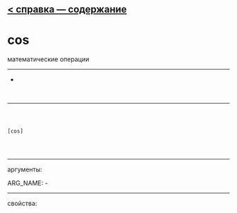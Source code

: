 [< справка — содержание](index.html)
---

# cos


математические операции

---

-
<br>


---


```



[cos]


            
```

---
аргументы:

ARG_NAME: -<br>

---
свойства:


